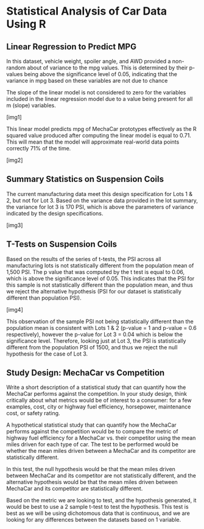 # Statistical Analysis of Car Data Using R

## Linear Regression to Predict MPG

In this dataset, vehicle weight, spoiler angle, and AWD provided a non-random about of variance to the mpg values. This is determined by their p-values being above the significance level of 0.05, indicating that the variance in mpg based on these variables are not due to chance

The slope of the linear model is not considered to zero for the variables included in the linear regression model due to a value being present for all m (slope) variables.

[img1]

This linear model predicts mpg of MechaCar prototypes effectively as the R squared value produced after computing the linear model is equal to 0.71. This will mean that the model will approximate real-world data points correctly 71% of the time.

[img2]

## Summary Statistics on Suspension Coils

The current manufacturing data meet this design specification for Lots 1 & 2, but not for Lot 3. Based on the variance data provided in the lot summary, the variance for lot 3 is 170 PSI, which is above the parameters of variance indicated by the design specifications. 

[img3]

## T-Tests on Suspension Coils

Based on the results of the series of t-tests, the PSI across all manufacturing lots is not statistically different from the population mean of 1,500 PSI. The p value that was computed by the t test is equal to 0.06, which is above the significance level of 0.05. This indicates that the PSI for this sample is not statistically different than the population mean, and thus we reject the alternative hypothesis (PSI for our dataset is statistically different than population PSI).

[img4]

This observation of the sample PSI not being statistically different than the population mean is consistent with Lots 1 & 2 (p-value = 1 and p-value = 0.6 respectively), however the p-value for Lot 3 = 0.04 which is below the significance level. Therefore, looking just at Lot 3, the PSI is statistically different from the population PSI of 1500, and thus we reject the null hypothesis for the case of Lot 3.

## Study Design: MechaCar vs Competition

Write a short description of a statistical study that can quantify how the MechaCar performs against the competition. In your study design, think critically about what metrics would be of interest to a consumer: for a few examples, cost, city or highway fuel efficiency, horsepower, maintenance cost, or safety rating.

A hypothetical statistical study that can quantify how the MechaCar performs against the competition would be to compare the metric of highway fuel efficiency for a MechaCar vs. their competitor using the mean miles driven for each type of car. The test to be performed would be whether the mean miles driven between a MechaCar and its competitor are statistically different.

In this test, the null hypothesis would be that the mean miles driven between MechaCar and its competitor are not statistically different, and the alternative hypothesis would be that the mean miles driven between MechaCar and its competitor are statistically different.

Based on the metric we are looking to test, and the hypothesis generated, it would be best to use a 2 sample t-test to test the hypothesis. This test is best as we will be using dichotomous data that is continuous, and we are looking for any differences between the datasets based on 1 variable.
